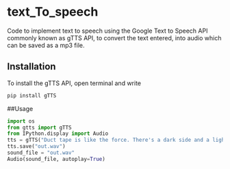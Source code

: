 # text_To_speech
Code to implement text to speech using the Google Text to Speech API commonly known as gTTS API, to convert the text entered, into audio which can be saved as a mp3 file.

## Installation
To install the gTTS API, open terminal and write
```bash
pip install gTTS
```
##Usage
```python
import os
from gtts import gTTS
from IPython.display import Audio
tts = gTTS("Duct tape is like the force. There's a dark side and a light side, and it holds the Universe together!!")
tts.save("out.wav")
sound_file = "out.wav"
Audio(sound_file, autoplay=True)
```
